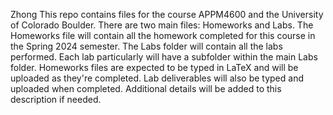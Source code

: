 Zhong
This repo contains files for the course APPM4600 and the University of Colorado Boulder. There are two main files: Homeworks and Labs. The Homeworks file will contain all the homework completed for this course in the Spring 2024 semester. The Labs folder will contain all the labs performed. Each lab particularly will have a subfolder within the main Labs folder. Homeworks files are expected to be typed in LaTeX and will be uploaded as they're completed. Lab deliverables will also be typed and uploaded when completed. Additional details will be added to this description if needed.